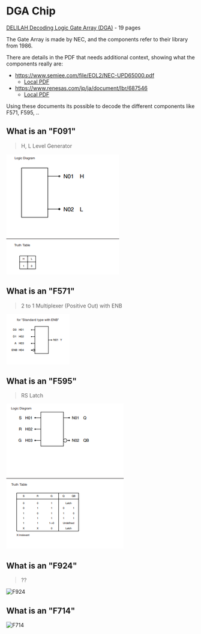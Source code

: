 # DGA Chip

[DELILAH Decoding Logic Gate Array (DGA)](ND_DGA.pdf) - 19 pages



The Gate Array is made by NEC, and the components refer to their library from 1986.

There are details in the PDF that needs additional context, showing what the components really are:

* https://www.semiee.com/file/EOL2/NEC-UPD65000.pdf  
    * [Local PDF](NEC-UPD65000.pdf)
* https://www.renesas.com/jp/ja/document/lbr/687546 
    * [Local PDF](REN_A15895EJ1V0BL00_LBR_20021001.pdf)


Using these documents its possible to decode the different components like F571, F595, ..


## What is an "F091" ##

> H, L Level Generator

![F091](F091.png)




## What is an "F571" ##

> 2 to 1 Multiplexer (Positive Out) with ENB

![F571](F571.png)



## What is an "F595" ##

> RS Latch

![F595](F595.png)



## What is an "F924" ##

>??

![F924](F924.png)



## What is an "F714" ##

> 

![F714](F714.png)


